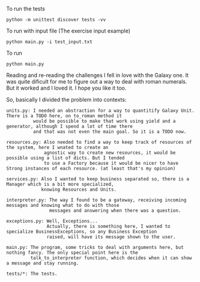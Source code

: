 To run the tests

	python -m unittest discover tests -vv

To run with input file (The exercise input example)

	python main.py -i test_input.txt

To run

	python main.py

Reading and re-reading the challenges I fell in love with the Galaxy one. It was quite dificult for me to figure out a way to deal with roman numerals. But it worked and I loved it. I hope you like it too.

So, basically I divided the problem into contexts:

    units.py: I needed an abstraction for a way to quantitify Galaxy Unit. There is a TODO here, on to_roman method it
              would be possible to make that work using yield and a generator, although I spend a lot of time there
	          and that was not even the main goal. So it is a TODO now.

    resources.py: Also needed to find a way to keep track of resources of the system, here I wnated to create an
                  agnostic way to create new resources, it would be possible using a list of dicts. But I tended
		          to use a Factory because it would be nicer to have Strong instances of each resource. (at least that's my opinion)

    services.py: Also I wanted to keep business separated so, there is a Manager which is a bit more specialized,
                 knowing Resources and Units.

    interpreter.py: The way I found to be a gateway, receiving incoming messages and knowing what to do with those
                    messages and answering when there was a question.

    exceptions.py: Well, Exceptions...
                   Actually, there is something here, I wanted to specialize BusinessExceptions, so any Business Exception
		           raised, will have its message shown to the user.

    main.py: The program, some tricks to deal with arguments here, but nothing fancy. The only special point here is the
             talk_to_interpreter function, which decides when it can show a message and stay running.

    tests/*: The tests.

